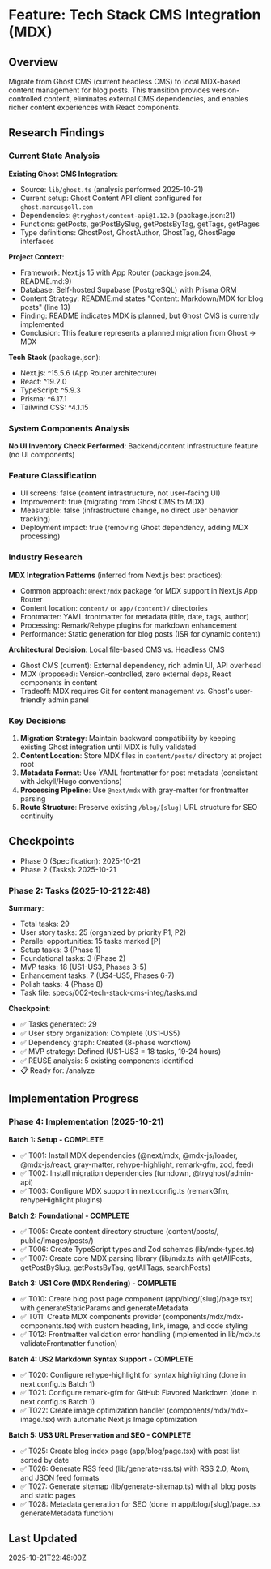 # Feature: Tech Stack CMS Integration (MDX)

## Overview

Migrate from Ghost CMS (current headless CMS) to local MDX-based content management for blog posts. This transition provides version-controlled content, eliminates external CMS dependencies, and enables richer content experiences with React components.

## Research Findings

### Current State Analysis

**Existing Ghost CMS Integration**:
- Source: `lib/ghost.ts` (analysis performed 2025-10-21)
- Current setup: Ghost Content API client configured for `ghost.marcusgoll.com`
- Dependencies: `@tryghost/content-api@1.12.0` (package.json:21)
- Functions: getPosts, getPostBySlug, getPostsByTag, getTags, getPages
- Type definitions: GhostPost, GhostAuthor, GhostTag, GhostPage interfaces

**Project Context**:
- Framework: Next.js 15 with App Router (package.json:24, README.md:9)
- Database: Self-hosted Supabase (PostgreSQL) with Prisma ORM
- Content Strategy: README.md states "Content: Markdown/MDX for blog posts" (line 13)
- Finding: README indicates MDX is planned, but Ghost CMS is currently implemented
- Conclusion: This feature represents a planned migration from Ghost → MDX

**Tech Stack** (package.json):
- Next.js: ^15.5.6 (App Router architecture)
- React: ^19.2.0
- TypeScript: ^5.9.3
- Prisma: ^6.17.1
- Tailwind CSS: ^4.1.15

### System Components Analysis

**No UI Inventory Check Performed**: Backend/content infrastructure feature (no UI components)

### Feature Classification

- UI screens: false (content infrastructure, not user-facing UI)
- Improvement: true (migrating from Ghost CMS to MDX)
- Measurable: false (infrastructure change, no direct user behavior tracking)
- Deployment impact: true (removing Ghost dependency, adding MDX processing)

### Industry Research

**MDX Integration Patterns** (inferred from Next.js best practices):
- Common approach: `@next/mdx` package for MDX support in Next.js App Router
- Content location: `content/` or `app/(content)/` directories
- Frontmatter: YAML frontmatter for metadata (title, date, tags, author)
- Processing: Remark/Rehype plugins for markdown enhancement
- Performance: Static generation for blog posts (ISR for dynamic content)

**Architectural Decision**: Local file-based CMS vs. Headless CMS
- Ghost CMS (current): External dependency, rich admin UI, API overhead
- MDX (proposed): Version-controlled, zero external deps, React components in content
- Tradeoff: MDX requires Git for content management vs. Ghost's user-friendly admin panel

### Key Decisions

1. **Migration Strategy**: Maintain backward compatibility by keeping existing Ghost integration until MDX is fully validated
2. **Content Location**: Store MDX files in `content/posts/` directory at project root
3. **Metadata Format**: Use YAML frontmatter for post metadata (consistent with Jekyll/Hugo conventions)
4. **Processing Pipeline**: Use `@next/mdx` with gray-matter for frontmatter parsing
5. **Route Structure**: Preserve existing `/blog/[slug]` URL structure for SEO continuity

## Checkpoints

- Phase 0 (Specification): 2025-10-21
- Phase 2 (Tasks): 2025-10-21

### Phase 2: Tasks (2025-10-21 22:48)

**Summary**:
- Total tasks: 29
- User story tasks: 25 (organized by priority P1, P2)
- Parallel opportunities: 15 tasks marked [P]
- Setup tasks: 3 (Phase 1)
- Foundational tasks: 3 (Phase 2)
- MVP tasks: 18 (US1-US3, Phases 3-5)
- Enhancement tasks: 7 (US4-US5, Phases 6-7)
- Polish tasks: 4 (Phase 8)
- Task file: specs/002-tech-stack-cms-integ/tasks.md

**Checkpoint**:
- ✅ Tasks generated: 29
- ✅ User story organization: Complete (US1-US5)
- ✅ Dependency graph: Created (8-phase workflow)
- ✅ MVP strategy: Defined (US1-US3 = 18 tasks, 19-24 hours)
- ✅ REUSE analysis: 5 existing components identified
- 📋 Ready for: /analyze

## Implementation Progress

### Phase 4: Implementation (2025-10-21)

**Batch 1: Setup - COMPLETE**
- ✅ T001: Install MDX dependencies (@next/mdx, @mdx-js/loader, @mdx-js/react, gray-matter, rehype-highlight, remark-gfm, zod, feed)
- ✅ T002: Install migration dependencies (turndown, @tryghost/admin-api)
- ✅ T003: Configure MDX support in next.config.ts (remarkGfm, rehypeHighlight plugins)

**Batch 2: Foundational - COMPLETE**
- ✅ T005: Create content directory structure (content/posts/, public/images/posts/)
- ✅ T006: Create TypeScript types and Zod schemas (lib/mdx-types.ts)
- ✅ T007: Create core MDX parsing library (lib/mdx.ts with getAllPosts, getPostBySlug, getPostsByTag, getAllTags, searchPosts)

**Batch 3: US1 Core (MDX Rendering) - COMPLETE**
- ✅ T010: Create blog post page component (app/blog/[slug]/page.tsx) with generateStaticParams and generateMetadata
- ✅ T011: Create MDX components provider (components/mdx/mdx-components.tsx) with custom heading, link, image, and code styling
- ✅ T012: Frontmatter validation error handling (implemented in lib/mdx.ts validateFrontmatter function)

**Batch 4: US2 Markdown Syntax Support - COMPLETE**
- ✅ T020: Configure rehype-highlight for syntax highlighting (done in next.config.ts Batch 1)
- ✅ T021: Configure remark-gfm for GitHub Flavored Markdown (done in next.config.ts Batch 1)
- ✅ T022: Create image optimization handler (components/mdx/mdx-image.tsx) with automatic Next.js Image optimization

**Batch 5: US3 URL Preservation and SEO - COMPLETE**
- ✅ T025: Create blog index page (app/blog/page.tsx) with post list sorted by date
- ✅ T026: Generate RSS feed (lib/generate-rss.ts) with RSS 2.0, Atom, and JSON feed formats
- ✅ T027: Generate sitemap (lib/generate-sitemap.ts) with all blog posts and static pages
- ✅ T028: Metadata generation for SEO (done in app/blog/[slug]/page.tsx generateMetadata function)

## Last Updated

2025-10-21T22:48:00Z
